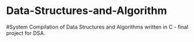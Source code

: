 # Data-Structures-and-Algorithm

#System Compilation of Data Structures and Algorithms written in C - final project for DSA.
